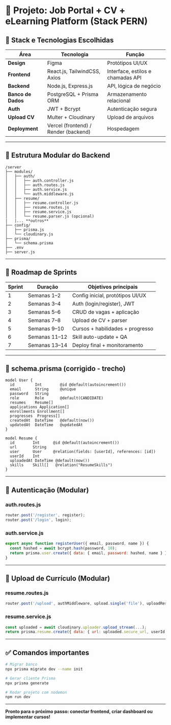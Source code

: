 # 📘 Projeto: Job Portal + CV + eLearning Platform (Stack PERN)

## 🧠 Stack e Tecnologias Escolhidas

| Área            | Tecnologia                          | Função                                                                 |
|-----------------|--------------------------------------|------------------------------------------------------------------------|
| **Design**      | Figma                                | Protótipos UI/UX                                                      |
| **Frontend**    | React.js, TailwindCSS, Axios         | Interface, estilos e chamadas API                                     |
| **Backend**     | Node.js, Express.js                  | API, lógica de negócio                                                |
| **Banco de Dados** | PostgreSQL + Prisma ORM           | Armazenamento relacional                                              |
| **Auth**        | JWT + Bcrypt                         | Autenticação segura                                                   |
| **Upload CV**   | Multer + Cloudinary                  | Upload de arquivos                                                    |
| **Deployment**  | Vercel (frontend) / Render (backend) | Hospedagem                                                            |

---

## 📂 Estrutura Modular do Backend

```
/server
├── modules/
│   ├── auth/
│   │   ├── auth.controller.js
│   │   ├── auth.routes.js
│   │   ├── auth.service.js
│   │   └── auth.middleware.js
│   ├── resume/
│   │   ├── resume.controller.js
│   │   ├── resume.routes.js
│   │   ├── resume.service.js
│   │   └── resume.parser.js (opcional)
|   |... **outros**
├── config/
│   ├── prisma.js
│   └── cloudinary.js
├── prisma/
│   └── schema.prisma
├── .env
├── server.js
```

---

## 📌 Roadmap de Sprints

| Sprint | Duração      | Objetivos principais                                      |
|--------|--------------|-----------------------------------------------------------|
| 1      | Semanas 1–2  | Config inicial, protótipos UI/UX                         |
| 2      | Semanas 3–4  | Auth (login/register), JWT                               |
| 3      | Semanas 5–6  | CRUD de vagas + aplicação                                |
| 4      | Semanas 7–8  | Upload de CV + parser                                    |
| 5      | Semanas 9–10 | Cursos + habilidades + progresso                         |
| 6      | Semanas 11–12| Skill auto-update + QA                                   |
| 7      | Semanas 13–14| Deploy final + monitoramento                             |

---

## 🧩 schema.prisma (corrigido - trecho)

```prisma
model User {
  id         Int        @id @default(autoincrement())
  email      String     @unique
  password   String
  role       Role       @default(CANDIDATE)
  resumes    Resume[]
  applications Application[]
  enrollments Enrollment[]
  progresses  Progress[]
  createdAt  DateTime   @default(now())
  updatedAt  DateTime   @updatedAt
}

model Resume {
  id        Int      @id @default(autoincrement())
  url       String
  user      User     @relation(fields: [userId], references: [id])
  userId    Int
  uploadedAt DateTime @default(now())
  skills    Skill[]   @relation("ResumeSkills")
}
```

---

## 🔐 Autenticação (Modular)

### auth.routes.js

```js
router.post('/register', register);
router.post('/login', login);
```

### auth.service.js

```js
export async function registerUser({ email, password, name }) {
  const hashed = await bcrypt.hash(password, 10);
  return prisma.user.create({ data: { email, password: hashed, name } });
}
```

---

## 📁 Upload de Currículo (Modular)

### resume.routes.js

```js
router.post('/upload', authMiddleware, upload.single('file'), uploadResume);
```

### resume.service.js

```js
const uploaded = await cloudinary.uploader.upload_stream(...);
return prisma.resume.create({ data: { url: uploaded.secure_url, userId } });
```

---

## ✅ Comandos importantes

```bash
# Migrar banco
npx prisma migrate dev --name init

# Gerar cliente Prisma
npx prisma generate

# Rodar projeto com nodemon
npm run dev
```

---

**Pronto para o próximo passo: conectar frontend, criar dashboard ou implementar cursos!**